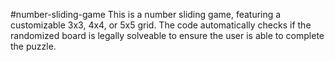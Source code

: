 #number-sliding-game
This is a number sliding game, featuring a customizable 3x3, 4x4, or 5x5 grid. The code automatically checks if the randomized board is legally solveable to ensure the user is able to complete the puzzle. 
